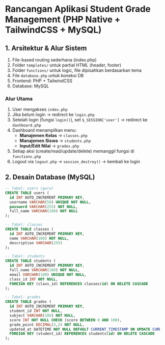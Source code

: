 # Rancangan Aplikasi Student Grade Management (PHP Native + TailwindCSS + MySQL)

## 1. Arsitektur & Alur Sistem

1. File-based routing sederhana (index.php)  
2. Folder `templates/` untuk partial HTML (header, footer)  
3. Folder `functions/` untuk logic, file dipisahkan berdasarkan tema  
4. File `database.php` untuk koneksi DB
4. Frontend: PHP + TailwindCSS  
5. Database: MySQL  

### Alur Utama

1. User mengakses `index.php`  
2. Jika belum login → redirect ke `login.php`  
3. Setelah login (fungsi `login()`), set `$_SESSION['user']` → redirect ke `dashboard.php`  
4. Dashboard menampilkan menu:  
   - **Manajemen Kelas** → `classes.php`  
   - **Manajemen Siswa** → `students.php`  
   - **Input/Edit Nilai** → `grades.php`  
5. Setiap aksi (create/read/update/delete) memanggil fungsi di `functions.php`  
6. Logout via `logout.php` → `session_destroy()` → kembali ke login  

## 2. Desain Database (MySQL)

```sql
-- Tabel: users (guru)
CREATE TABLE users (
  id INT AUTO_INCREMENT PRIMARY KEY,
  username VARCHAR(50) UNIQUE NOT NULL,
  password VARCHAR(255) NOT NULL,
  full_name VARCHAR(100) NOT NULL
);

-- Tabel: classes
CREATE TABLE classes (
  id INT AUTO_INCREMENT PRIMARY KEY,
  name VARCHAR(100) NOT NULL,
  description VARCHAR(255)
);

-- Tabel: students
CREATE TABLE students (
  id INT AUTO_INCREMENT PRIMARY KEY,
  full_name VARCHAR(100) NOT NULL,
  email VARCHAR(100) UNIQUE NOT NULL,
  class_id INT NOT NULL,
  FOREIGN KEY (class_id) REFERENCES classes(id) ON DELETE CASCADE
);

-- Tabel: grades
CREATE TABLE grades (
  id INT AUTO_INCREMENT PRIMARY KEY,
  student_id INT NOT NULL,
  subject VARCHAR(100) NOT NULL,
  score INT NOT NULL CHECK (score BETWEEN 0 AND 100),
  grade_point DECIMAL(3,2) NOT NULL,
  updated_at DATETIME NOT NULL DEFAULT CURRENT_TIMESTAMP ON UPDATE CURRENT_TIMESTAMP,
  FOREIGN KEY (student_id) REFERENCES students(id) ON DELETE CASCADE
);